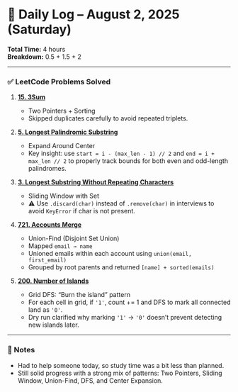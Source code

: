 # 📅 Daily Log – August 2, 2025 (Saturday)
**Total Time:** 4 hours  
**Breakdown:** 0.5 + 1.5 + 2

---

### ✅ LeetCode Problems Solved

1. **[15. 3Sum](https://leetcode.com/problems/3sum/)**  
   - Two Pointers + Sorting  
   - Skipped duplicates carefully to avoid repeated triplets.

2. **[5. Longest Palindromic Substring](https://leetcode.com/problems/longest-palindromic-substring/)**  
   - Expand Around Center  
   - Key insight: use `start = i - (max_len - 1) // 2` and `end = i + max_len // 2` to properly track bounds for both even and odd-length palindromes.

3. **[3. Longest Substring Without Repeating Characters](https://leetcode.com/problems/longest-substring-without-repeating-characters/)**  
   - Sliding Window with Set  
   - ⚠️ Use `.discard(char)` instead of `.remove(char)` in interviews to avoid `KeyError` if char is not present.

4. **[721. Accounts Merge](https://leetcode.com/problems/accounts-merge/)**  
   - Union-Find (Disjoint Set Union)  
   - Mapped `email → name`  
   - Unioned emails within each account using `union(email, first_email)`  
   - Grouped by root parents and returned `[name] + sorted(emails)`

5. **[200. Number of Islands](https://leetcode.com/problems/number-of-islands/)**  
   - Grid DFS: “Burn the island” pattern  
   - For each cell in grid, if `'1'`, count += 1 and DFS to mark all connected land as `'0'`.  
   - Dry run clarified why marking `'1'` → `'0'` doesn’t prevent detecting new islands later.

---

### 📝 Notes
- Had to help someone today, so study time was a bit less than planned.
- Still solid progress with a strong mix of patterns: Two Pointers, Sliding Window, Union-Find, DFS, and Center Expansion.